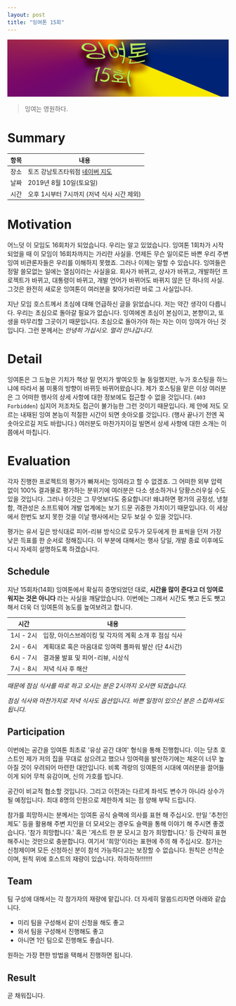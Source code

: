 ```yaml
---
layout: post
title: "잉여톤 15회"
---
```


![poster_1](/images/15/yyt-15-poster.png)

> 잉여는 영원하다.

# Summary

| 항목  | 내용                                 |
| ---- | --------------------------------   |
| 장소 | 토즈 강남토즈타워점 [네이버 지도](http://naver.me/xLROvVz2)            |
| 날짜 | 2019년 8월 10일(토요일)                 |
| 시간 | 오후 1시부터 7시까지 (저녁 식사 시간 제외)    |

# Motivation

어느덧 이 모임도 16회차가 되었습니다. 우리는 알고 있었습니다. 잉여톤 1회차가 시작되었을 때 이 모임이 16회차까지는 가리란 사실을. 언제든 무슨 일이로든 바쁜 우리 주변 잉여 비관론자들은 우리를 이해하지 못했죠. 그러나 이제는 말할 수 있습니다. 잉여들은 정말 쓸모없는 일에는 열심이라는 사실을요. 회사가 바뀌고, 상사가 바뀌고, 개발하던 프로젝트가 바뀌고, 대통령이 바뀌고, 개발 언어가 바뀌어도 바뀌지 않은 단 하나의 사실. 그것은 완전히 새로운 잉여톤이 여러분을 찾아가리란 바로 그 사실입니다.

지난 모임 호스트께서 초심에 대해 언급하신 글을 읽었습니다. 저는 약간 생각이 다릅니다. 우리는 초심으로 돌아갈 필요가 없습니다. 잉여에겐 초심이 본심이고, 본향이고, 또 생을 마무리할 그곳이기 때문입니다. 초심으로 돌아가야 하는 자는 이미 잉여가 아닌 것입니다. 그런 분께서는 _안녕히 가십시오. 멀리 안나갑니다._

# Detail

잉여톤은 그 드높은 기치가 책상 밑 먼지가 쌓여오듯 늘 동일했지만, 누가 호스팅을 하느냐에 따라서 봄 미풍의 방향이 바뀌듯 바뀌어왔습니다. 제가 호스팅을 맡은 이상 여러분은 그 어떠한 행사의 상세 사항에 대한 정보에도 접근할 수 없을 것입니다. (`403 Forbidden`) 심지어 저조차도 접근이 불가능한 그런 것이기 때문입니다. 제 안에 저도 모르는 내재된 잉여 본능이 적절한 시간이 되면 솟아오를 것입니다. (행사 끝나기 전엔 꼭 솟아오르길 저도 바랍니다.) 여러분도 마찬가지이길 빌면서 상세 사항에 대한 소개는 이쯤에서 마칩니다.

# Evaluation

각자 진행한 프로젝트의 평가가 빠져서는 잉여라고 할 수 없겠죠. 그 어떠한 외부 압력 없이 100% 결과물로 평가하는 분위기에 여러분은 다소 생소하거나 당황스러우실 수도 있을 것입니다. 그러나 이것은 그 무엇보다도 중요합니다! 왜냐하면 평가의 공정성, 냉철함, 객관성은 소프트웨어 개발 업계에는 보기 드문 귀중한 가치이기 때문입니다. 이 세상에서 한번도 보지 못한 것을 이날 행사에서는 모두 보실 수 있을 것입니다.

평가는 유서 깊은 방식대로 피어-리뷰 방식으로 모두가 모두에게 한 표씩을 던저 가장 낮은 득표를 한 순서로 정해집니다. 이 부분에 대해서는 행사 당일, 개발 종료 이후에도 다시 자세히 설명하도록 하겠습니다.

## Schedule

지난 15회차(14회) 잉여톤에서 확실히 증명되었던 대로, **시간을 많이 준다고 더 잉여로워지는 것은 아니다** 라는 사실을 깨달았습니다. 이번에는 그래서 시간도 뺏고 돈도 뺏고 해서 더욱 더 잉여톤의 농도를 높여보려고 합니다.

| 시간         | 내용                                         |
| ----------- | -----------------------------------------  |
| 1시 - 2시    | 입장, 아이스브레이킹 및 각자의 계획 소개 후 점심 식사  |
| 2시 - 6시    | 계획대로 혹은 마음대로 잉여력 풀파워 발산 (단 4시간)    |
| 6시 - 7시    | 결과물 발표 및 피어-리뷰, 시상식                   |
| 7시 - 8시    | 저녁 식사 후 해산                               |

_때문에 점심 식사를 따로 하고 오시는 분은 2시까지 오시면 되겠습니다._

_점심 식사와 마찬가지로 저녁 식사도 옵션입니다. 바쁜 일정이 있으신 분은 스킵하셔도 됩니다._

## Participation

이번에는 공간을 잉여톤 최초로 '유상 공간 대여' 형식을 통해 진행합니다. 이는 당초 호스트인 제가 저의 집을 무대로 삼으려고 했으나 잉여력을 발산하기에는 체온이 너무 높아질 것이 우려되어 마련한 대안입니다. 비록 격랑의 잉여톤의 시대에 여러분을 끌어들이게 되어 무척 유감이며, 신의 가호를 빕니다.

공간이 비교적 협소할 것입니다. 그리고 이전과는 다르게 좌석도 변수가 아니라 상수가 될 예정입니다. 최대 8명의 인원으로 제한하게 되는 점 양해 부탁 드립니다.

참가를 희망하시는 분께서는 잉여톤 공식 슬랙에 의사를 표현 해 주십시오. 만일 '추천인 제도' 등을 활용해 주변 지인을 더 모셔오는 경우도 슬랙을 통해 이야기 해 주시면 좋겠습니다. '참가 희망합니다.' 혹은 '게스트 한 분 모시고 참가 희망합니다.' 등 간략히 표현해주시는 것만으로 충분합니다. 여기서 '희망'이라는 표현에 주의 해 주십시오. 참가는 신청제이며 모든 신청하신 분이 참석 가능하다고는 보장할 수 없습니다. 원칙은 선착순이며, 원칙 위에 호스트의 재량이 있습니다. 하하하하!!!!!!!

## Team

팀 구성에 대해서는 각 참가자의 재량에 맡깁니다. 더 자세히 말씀드리자면 아래와 같습니다.

- 미리 팀을 구성해서 같이 신청을 해도 좋고
- 와서 팀을 구성해서 진행해도 좋고
- 아니면 1인 팀으로 진행해도 좋습니다.

원하는 가장 편한 방법을 택해서 진행하면 됩니다.

## Result

곧 채워집니다.